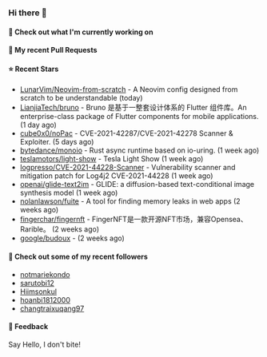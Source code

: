 ### Hi there 👋

#### 👷 Check out what I'm currently working on

#### 🔨 My recent Pull Requests


#### ⭐ Recent Stars

- [LunarVim/Neovim-from-scratch](https://github.com/LunarVim/Neovim-from-scratch) - A Neovim config designed from scratch to be understandable (today)
- [LianjiaTech/bruno](https://github.com/LianjiaTech/bruno) - Bruno 是基于一整套设计体系的 Flutter 组件库。An enterprise-class package of Flutter components for mobile applications. (1 day ago)
- [cube0x0/noPac](https://github.com/cube0x0/noPac) - CVE-2021-42287/CVE-2021-42278 Scanner &amp; Exploiter. (5 days ago)
- [bytedance/monoio](https://github.com/bytedance/monoio) - Rust async runtime based on io-uring. (1 week ago)
- [teslamotors/light-show](https://github.com/teslamotors/light-show) - Tesla Light Show (1 week ago)
- [logpresso/CVE-2021-44228-Scanner](https://github.com/logpresso/CVE-2021-44228-Scanner) - Vulnerability scanner and mitigation patch for Log4j2 CVE-2021-44228 (1 week ago)
- [openai/glide-text2im](https://github.com/openai/glide-text2im) - GLIDE: a diffusion-based text-conditional image synthesis model (1 week ago)
- [nolanlawson/fuite](https://github.com/nolanlawson/fuite) - A tool for finding memory leaks in web apps (2 weeks ago)
- [fingerchar/fingernft](https://github.com/fingerchar/fingernft) - FingerNFT是一款开源NFT市场，兼容Opensea、Rarible。 (2 weeks ago)
- [google/budoux](https://github.com/google/budoux) -  (2 weeks ago)

#### 👯 Check out some of my recent followers

- [notmariekondo](https://github.com/notmariekondo)
- [sarutobi12](https://github.com/sarutobi12)
- [Hiimsonkul](https://github.com/Hiimsonkul)
- [hoanbi1812000](https://github.com/hoanbi1812000)
- [changtraixuqang97](https://github.com/changtraixuqang97)

#### 💬 Feedback

Say Hello, I don't bite!
